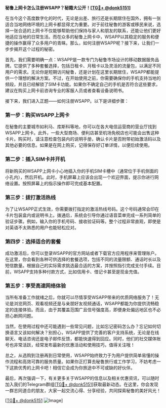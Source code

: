 **秘鲁上网卡怎么注册WSAPP？秘籍大公开！[[TG💪+ @donk5151](https://t.me/s/donk5151)]**

在当今这个高度数字化的时代，无论是出差、旅行还是长期居住在国外，拥有一张适合当地网络环境的上网卡都显得尤为重要。对于前往秘鲁的游客或移民来说，选择一张合适的上网卡不仅能够帮助他们保持与家人和朋友的联系，还能让他们更好地适应当地的日常生活。而在众多的秘鲁上网卡中，WSAPP以其稳定的服务和便捷的操作赢得了众多用户的青睐。那么，如何注册WSAPP呢？接下来，让我们一步步揭开这个过程的秘密。

首先，我们需要明确一点：WSAPP是一款专门为秘鲁市场设计的移动数据服务品牌。它提供了多种套餐选择，包括日租卡、月租卡以及灵活的流量包，以满足不同用户的需求。无论你是短期访问秘鲁，还是计划在这里长期居住，WSAPP都能提供一个理想的解决方案。不过，在开始使用之前，你需要确保你的手机支持当地的频段，并且已经解锁了SIM卡功能。如果你不确定自己的手机是否符合这些要求，建议在购买上网卡前咨询专业的客服人员或者查看设备说明书。

接下来，我们进入正题——如何注册WSAPP。以下是详细步骤：

### 第一步：购买WSAPP上网卡

在秘鲁的主要城市如利马、库斯科等地，你可以在各大电信运营商的营业厅找到WSAPP上网卡。此外，一些大型商场、便利店甚至机场免税店也可能会出售这种卡片。购买时，请注意检查包装内的说明手册，确认卡片是否附带初始激活码以及其他必要的信息。如果是在网上购买，记得保存好订单详情，以便后续使用。

### 第二步：插入SIM卡并开机

将新购买的WSAPP上网卡小心地插入你的手机SIM卡槽中（通常位于手机侧面的小孔内），然后开机。此时，手机屏幕上应该会出现一个欢迎界面，提示你进行网络设置。按照屏幕上的指示操作即可完成基本配置。

### 第三步：拨打激活热线

为了让WSAPP正式生效，你需要拨打指定的激活热线号码。这个号码通常会印在卡片包装盒内或说明书上。拨通后，系统会引导你通过语音菜单完成一系列简单的验证步骤。例如，输入你的手机号码、接收验证码等。整个过程非常直观，即使是对英语不太熟悉的用户也能轻松应对。

### 第四步：选择适合的套餐

成功激活后，你可以登录WSAPP的官方网站或者下载官方应用程序来管理账户。在这里，你会看到各种可供选择的套餐选项，包括不同的流量限额、通话时长以及短信数量。根据自己的实际需求挑选最合适的方案，并按照指引完成支付手续。目前，WSAPP支持多种付款方式，比如信用卡、借记卡甚至是现金充值。

### 第五步：享受高速网络体验

当所有准备工作就绪之后，你就可以尽情享受WSAPP带来的优质网络服务了！无论是浏览网页、观看视频还是与亲朋好友视频通话，WSAPP都能为你提供流畅稳定的连接体验。而且，由于其覆盖范围广且信号强度高，即便身处偏远地区也不必担心断网问题。

当然，在使用过程中还可能遇到一些常见问题，比如忘记密码怎么办？忘记如何切换语言又该如何解决？别担心，WSAPP提供了完善的客户支持系统，无论是在线聊天、电话咨询还是电子邮件反馈，都能快速得到回应。同时，他们的社交媒体账号也非常活跃，经常发布最新的优惠活动和使用技巧，值得关注哦！

总之，从选购到注册再到日常使用，WSAPP始终致力于为用户提供简单易懂的操作流程和高效可靠的服务质量。如果你正打算去秘鲁旅行或工作学习，不妨考虑一下这款优秀的上网卡吧！相信它会成为你旅途中不可或缺的好伙伴。

最后，再次强调一下，有关更多关于WSAPP的信息以及相关优惠资讯，可以随时加入我们的Telegram群组[[TG💪+ @donk5151](https://t.me/s/donk5151)]获取最新动态。在这里，你会发现一群志同道合的朋友，大家一起交流心得、分享经验，共同探索秘鲁的美好风光！

[[TG💪+ @donk5151](https://t.me/s/donk5151) ![Image](https://i.postimg.cc/rwNCRYN7/Snipaste-2025-04-30-17-27-05.png)]